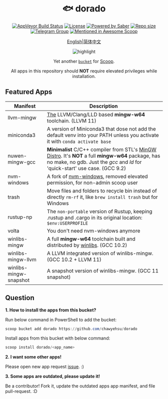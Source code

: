 <div align="center">
    <h1 align="center">🐟 dorado</h1>
    <p align="center">
        <a href="https://ci.appveyor.com/project/chawyehsu/dorado/branch/master"><img src="https://img.shields.io/appveyor/ci/chawyehsu/dorado/master.svg?style=flat-square&label=AppVeyor&logo=appveyor" alt="AppVeyor Build Status"></a>
        <a href="https://github.com/chawyehsu/dorado/blob/master/LICENSE"><img src="https://img.shields.io/github/license/chawyehsu/dorado.svg?style=flat-square" alt="License"></a>
        <a href="https://www.microsoft.com/en-us/windows"><img src="https://img.shields.io/badge/Target-Windows%2010-0067B8.svg?style=flat-square" alt="Powered by Saber" /></a>
        <a href="https://github.com/chawyehsu/dorado"><img src="https://img.shields.io/github/repo-size/chawyehsu/dorado.svg?style=flat-square" alt="Repo size"></a>
        <a href="https://t.me/scoop_rs" title="Telegram Group"><img src="https://img.shields.io/badge/Telegram-Group-0067B8.svg?style=flat-square&logo=telegram&color=0088cc&labelColor=282c34&longCache=true" alt="Telegram Group"></a>
        <a href="https://github.com/scoopinstaller/awesome/blob/master/README.md" title="Awesome Scoop"><img src="https://awesome.re/mentioned-badge-flat.svg" alt="Mentioned in Awesome Scoop"></a>
    </p>
    <p align="center">
        <a href="README.md">English</a>|<a href="README.zh-Hans.md">简体中文</a>
    </p>
    <p align="center"><img align="center" src="https://user-images.githubusercontent.com/5764917/100413251-da9d0400-30b1-11eb-9bf8-3a97713e7730.gif" alt="highlight" /></p>
    <p align="center">
        Yet another <a href="https://github.com/lukesampson/scoop/wiki/Buckets"><code>bucket</code></a> for <a href="https://github.com/lukesampson/scoop">Scoop</a>.
    </p>
    <p align="center">
        All apps in this repository should <strong>NOT</strong> require elevated privileges while installation.
    </p>
</div>

Featured Apps
------------

| Manifest | Description |
|----------|-------------|
| llvm-mingw | [The](https://github.com/mstorsjo/llvm-mingw) LLVM/Clang/LLD based **mingw-w64** toolchain. (LLVM 11) |
| miniconda3 | A version of Miniconda3 that dose not add the default venv into your PATH unless you activate it with `conda activate base` |
| nuwen-mingw-gcc | **Minimalist** C/C++ compiler from STL's [MinGW Distro](https://nuwen.net/mingw.html). It's **NOT** a full **mingw-w64** package, has no make, no gdb. Just the *gcc* and *ld* for 'quick-start' use case. (GCC 9.2) |
| nvm-windows | A fork of [nvm-windows](https://github.com/chawyehsu/nvm-windows), removed elevated permission, for non-admin scoop user |
| trash | Move files and folders to recycle bin instead of directly `rm-rf` it, like `brew install trash` but for Windows |
| rustup-np | The `non-portable` version of Rustup, keeping .rustup and .cargo in its original location: `$env:USERPROFILE` |
| volta | You don't need nvm-windows anymore |
| winlibs-mingw | A full **mingw-w64** toolchain built and distributed by [winlibs](http://winlibs.com/). (GCC 10.2) |
| winlibs-mingw-llvm | A LLVM integrated version of winlibs-mingw. (GCC 10.2 + LLVM 11) |
| winlibs-mingw-snapshot | A snapshot version of winlibs-mingw. (GCC 11 snapshot) |

Question
--------

**1. How to install the apps from this bucket?**

Run below command in PowerShell to add the bucket:

``` powershell
scoop bucket add dorado https://github.com/chawyehsu/dorado
```

Install apps from this bucket with below command:

``` powershell
scoop install dorado/<app_name>
```

**2. I want some other apps!**

Please open new app request [issue](https://github.com/chawyehsu/dorado/issues). :)

**3. Some apps are outdated, please update it!**

Be a contributor! Fork it, update the outdated apps app manifest, and file pull-request. :D
